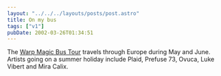 ```yaml
---
layout: "../../../layouts/posts/post.astro"
title: On my bus
tags: ["v1"]
pubDate: 2002-03-26T01:34:51
---
```


The [Warp Magic Bus Tour][1] travels through Europe during May and June. Artists going on a summer holiday include Plaid, Prefuse 73, Ovuca, Luke Vibert and Mira Calix.

[1]: http://www.warprecords.com/tour/
